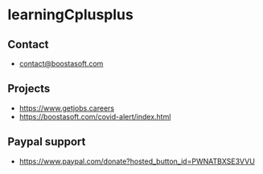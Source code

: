 # learningCplusplus


## Contact
* contact@boostasoft.com
## Projects
* https://www.getjobs.careers
* https://boostasoft.com/covid-alert/index.html
## Paypal support 
* https://www.paypal.com/donate?hosted_button_id=PWNATBXSE3VVU
